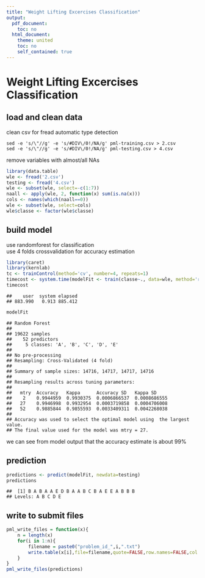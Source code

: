 ```yaml
---
title: "Weight Lifting Excercises Classification"
output:
  pdf_document:
    toc: no
  html_document:
    theme: united
    toc: no
    self_contained: true
---
```

Weight Lifting Excercises Classification
==========================================
## load and clean data

clean csv for fread automatic type detection

```shell
sed -e 's/\"//g' -e 's/#DIV\/0!/NA/g' pml-training.csv > 2.csv
sed -e 's/\"//g' -e 's/#DIV\/0!/NA/g' pml-testing.csv > 4.csv
```

remove variables with almost/all NAs   


```r
library(data.table)
wle <- fread('2.csv')
testing <- fread('4.csv')
wle <- subset(wle, select=-c(1:7))
naall <- apply(wle, 2, function(x) sum(is.na(x)))
cols <- names(which(naall==0))
wle <- subset(wle, select=cols)
wle$classe <- factor(wle$classe)
```

## build model
use randomforest for classification  
use 4 folds crossvalidation for accuracy estimation

```r
library(caret) 
library(kernlab)
tc <- trainControl(method='cv', number=4, repeats=1)
timecost <- system.time(modelFit <- train(classe~., data=wle, method='rf', trControl=tc))
timecost
```

```
##    user  system elapsed 
## 883.990   0.913 885.412
```

```r
modelFit
```

```
## Random Forest 
## 
## 19622 samples
##    52 predictors
##     5 classes: 'A', 'B', 'C', 'D', 'E' 
## 
## No pre-processing
## Resampling: Cross-Validated (4 fold) 
## 
## Summary of sample sizes: 14716, 14717, 14717, 14716 
## 
## Resampling results across tuning parameters:
## 
##   mtry  Accuracy   Kappa      Accuracy SD   Kappa SD    
##    2    0.9944959  0.9930375  0.0006866537  0.0008686555
##   27    0.9946998  0.9932954  0.0003719858  0.0004706008
##   52    0.9885844  0.9855593  0.0033409311  0.0042268038
## 
## Accuracy was used to select the optimal model using  the largest value.
## The final value used for the model was mtry = 27.
```
we can see from model output that the accuracy estimate is about 99%  
## prediction


```r
predictions <- predict(modelFit, newdata=testing)
predictions
```

```
##  [1] B A B A A E D B A A B C B A E E A B B B
## Levels: A B C D E
```


## write to submit files

```r
pml_write_files = function(x){
    n = length(x)
    for(i in 1:n){
        filename = paste0("problem_id_",i,".txt")
        write.table(x[i],file=filename,quote=FALSE,row.names=FALSE,col.names=FALSE)
    }
}
pml_write_files(predictions)        
```
